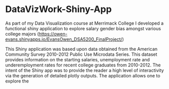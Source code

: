 # DataVizWork-Shiny-App

As part of my Data Visualization course at Merrimack College I developed a functional shiny application to explore salary gender bias amongst various college majors 
(https://owen-evans.shinyapps.io/EvansOwen_DSA5200_FinalProject/)

This Shiny application was based upon data obtained from the American Community Survey 2010-2012 Public Use Microdata Series. This dataset provides information on the starting salaries, unemployment rate and underemployment rates for recent college graduates from 2010-2012.   The intent of the Shiny app was to provide the reader a high level of interactivity via the generation of detailed plotly outputs.    The application allows one to explore the 

#
